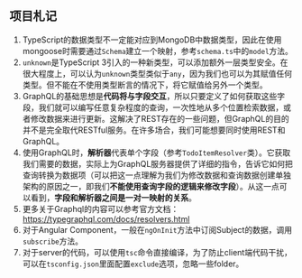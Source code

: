 ## 项目札记
1. TypeScript的数据类型不一定能对应到MongoDB中数据类型，因此在使用mongoose时需要通过`Schema`建立一个映射，参考`schema.ts`中的`model`方法。
2. `unknown`是TypeScript 3引入的一种新类型，可以添加额外一层类型安全。在很大程度上，可以认为`unknown`类型类似于`any`，因为我们也可以为其赋值任何类型。但不能在不使用类型断言的情况下，将它赋值给另外一个类型。
3. GraphQL的基础思想是**代码将与字段交互**，所以只要定义了如何获取这些字段，我们就可以编写任意复杂程度的查询，一次性地从多个位置检索数据，或者修改数据来进行更新。这解决了REST存在的一些问题，但GraphQL的目的并不是完全取代RESTful服务。在许多场合，我们可能想要同时使用REST和GraphQL。
4. 使用GraphQL时，**解析器**代表单个字段（参考`TodoItemResolver`类）。它获取我们需要的数据，实际上为GraphQL服务器提供了详细的指令，告诉它如何把查询转换为数据项（可以把这一点理解为我们为修改数据和查询数据创建单独架构的原因之一，即我们**不能使用查询字段的逻辑来修改字段**）。从这一点可以看到，**字段和解析器之间是一对一映射的关系**。
5. 更多关于Graphql的内容可以参考官方文档：https://typegraphql.com/docs/resolvers.html
6. 对于Angular Component，一般在`ngOnInit`方法中订阅Subject的数据，调用`subscribe`方法。
7. 对于server的代码，可以使用`tsc`命令直接编译，为了防止client端代码干扰，可以在`tsconfig.json`里面配置`exclude`选项，忽略一些folder。